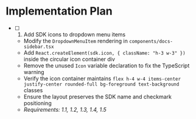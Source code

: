 # Implementation Plan

- [ ] 1. Add SDK icons to dropdown menu items
  - Modify the `DropdownMenuItem` rendering in `components/docs-sidebar.tsx`
  - Add `React.createElement(sdk.icon, { className: "h-3 w-3" })` inside the circular icon container div
  - Remove the unused `Icon` variable declaration to fix the TypeScript warning
  - Verify the icon container maintains `flex h-4 w-4 items-center justify-center rounded-full bg-foreground text-background` classes
  - Ensure the layout preserves the SDK name and checkmark positioning
  - _Requirements: 1.1, 1.2, 1.3, 1.4, 1.5_
